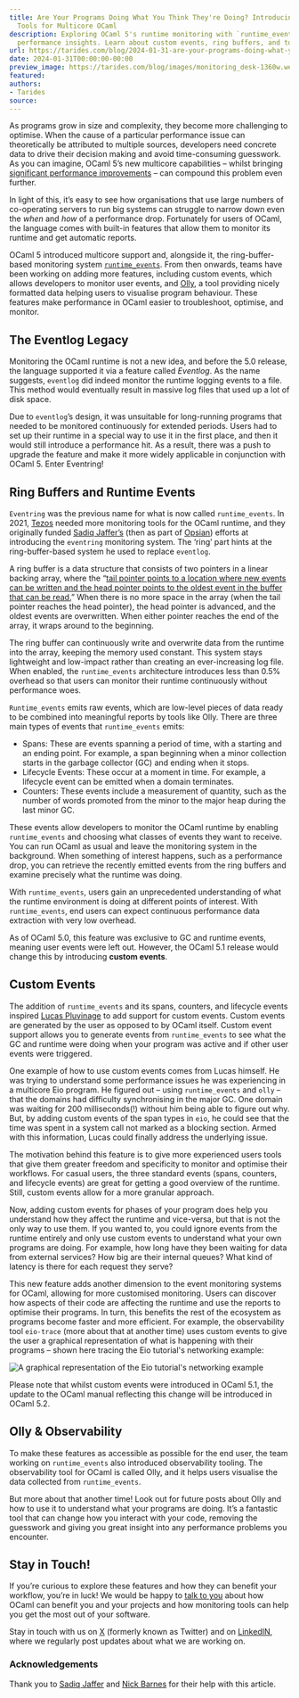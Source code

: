 ```yaml
---
title: Are Your Programs Doing What You Think They're Doing? Introducing Monitoring
  Tools for Multicore OCaml
description: Exploring OCaml 5's runtime monitoring with `runtime_events` for efficient
  performance insights. Learn about custom events, ring buffers, and tools like Olly.
url: https://tarides.com/blog/2024-01-31-are-your-programs-doing-what-you-think-they-re-doing-introducing-monitoring-tools-for-multicore-ocaml
date: 2024-01-31T00:00:00-00:00
preview_image: https://tarides.com/blog/images/monitoring_desk-1360w.webp
featured:
authors:
- Tarides
source:
---
```


<p>As programs grow in size and complexity, they become more challenging to optimise. When the cause of a particular performance issue can theoretically be attributed to multiple sources, developers need concrete data to drive their decision making and avoid time-consuming guesswork. As you can imagine, OCaml 5&rsquo;s new multicore capabilities &ndash; whilst bringing <a href="https://tarides.com/blog/2023-07-07-making-ocaml-5-succeed-for-developers-and-organisations/">significant performance improvements</a> &ndash; can compound this problem even further.</p>
<p>In light of this, it&rsquo;s easy to see how organisations that use large numbers of co-operating servers to run big systems can struggle to narrow down even the <em>when</em> and <em>how</em> of a performance drop. Fortunately for users of OCaml, the language comes with built-in features that allow them to monitor its runtime and get automatic reports.</p>
<p>OCaml 5 introduced multicore support and, alongside it, the ring-buffer-based monitoring system <a href="https://v2.ocaml.org/releases/5.0/api/Runtime_events.html"><code>runtime_events</code></a>. From then onwards, teams have been working on adding more features, including custom events, which allows developers to monitor user events, and <a href="https://github.com/tarides/runtime_events_tools">Olly</a>, a tool providing nicely formatted data helping users to visualise program behaviour. These features make performance in OCaml easier to troubleshoot, optimise, and monitor.</p>
<h2>The Eventlog Legacy</h2>
<p>Monitoring the OCaml runtime is not a new idea, and before the 5.0 release, the language supported it via a feature called <em>Eventlog</em>. As the name suggests, <code>eventlog</code> did indeed monitor the runtime logging events to a file. This method would eventually result in massive log files that used up a lot of disk space.</p>
<p>Due to <code>eventlog</code>&rsquo;s design, it was unsuitable for long-running programs that needed to be monitored continuously for extended periods. Users had to set up their runtime in a special way to use it in the first place, and then it would still introduce a performance hit. As a result, there was a push to upgrade the feature and make it more widely applicable in conjunction with OCaml 5. Enter Eventring!</p>
<h2>Ring Buffers and Runtime Events</h2>
<p><code>Eventring</code> was the previous name for what is now called <code>runtime_events</code>. In 2021, <a href="https://tezos.com/">Tezos</a> needed more monitoring tools for the OCaml runtime, and they originally funded <a href="https://github.com/sadiqj">Sadiq Jaffer&rsquo;s</a> (then as part of <a href="https://www.opsian.com/blog/">Opsian</a>) efforts at introducing the <code>eventring</code> monitoring system. The &lsquo;ring&rsquo; part hints at the ring-buffer-based system he used to replace <code>eventlog</code>.</p>
<p>A ring buffer is a data structure that consists of two pointers in a linear backing array, where the &ldquo;<a href="https://v2.ocaml.org/manual/runtime-tracing.html">tail pointer points to a location where new events can be written and the head pointer points to the oldest event in the buffer that can be read.</a>&rdquo; When there is no more space in the array (when the tail pointer reaches the head pointer), the head pointer is advanced, and the oldest events are overwritten. When either pointer reaches the end of the array, it wraps around to the beginning.</p>
<p>The ring buffer can continuously write and overwrite data from the runtime into the array, keeping the memory used constant. This system stays lightweight and low-impact rather than creating an ever-increasing log file. When enabled, the <code>runtime_events</code> architecture introduces less than 0.5% overhead so that users can monitor their runtime continuously without performance woes.</p>
<p><code>Runtime_events</code> emits raw events, which are low-level pieces of data ready to be combined into meaningful reports by tools like Olly. There are three main types of events that <code>runtime_events</code> emits:</p>
<ul>
<li>Spans: These are events spanning a period of time, with a starting and an ending point. For example, a span beginning when a minor collection starts in the garbage collector (GC) and ending when it stops.</li>
<li>Lifecycle Events: These occur at a moment in time. For example, a lifecycle event can be emitted when a domain terminates.</li>
<li>Counters: These events include a measurement of quantity, such as the number of words promoted from the minor to the major heap during the last minor GC.</li>
</ul>
<p>These events allow developers to monitor the OCaml runtime by enabling <code>runtime_events</code> and choosing what classes of events they want to receive. You can run OCaml as usual and leave the monitoring system in the background. When something of interest happens, such as a performance drop, you can retrieve the recently emitted events from the ring buffers and examine precisely what the runtime was doing.</p>
<p>With <code>runtime_events</code>, users gain an unprecedented understanding of what the runtime environment is doing at different points of interest. With <code>runtime_events</code>, end users can expect continuous performance data extraction with very low overhead.</p>
<p>As of OCaml 5.0, this feature was exclusive to GC and runtime events, meaning user events were left out. However, the OCaml 5.1 release would change this by introducing <strong>custom events</strong>.</p>
<h2>Custom Events</h2>
<p>The addition of <code>runtime_events</code> and its spans, counters, and lifecycle events inspired <a href="https://www.lortex.org/">Lucas Pluvinage</a> to add support for custom events. Custom events are generated by the user as opposed to by OCaml itself. Custom event support allows you to generate events from <code>runtime_events</code> to see what the GC and runtime were doing when your program was active and if other user events were triggered.</p>
<p>One example of how to use custom events comes from Lucas himself. He was trying to understand some performance issues he was experiencing in a multicore Eio program. He figured out &ndash; using <code>runtime_events</code> and <code>olly</code> &ndash; that the domains had difficulty synchronising in the major GC. One domain was waiting for 200 milliseconds(!) without him being able to figure out why. But, by adding custom events of the span types in <code>eio</code>, he could see that the time was spent in a system call not marked as a blocking section. Armed with this information, Lucas could finally address the underlying issue.</p>
<p>The motivation behind this feature is to give more experienced users tools that give them greater freedom and specificity to monitor and optimise their workflows. For casual users, the three standard events (spans, counters, and lifecycle events) are great for getting a good overview of the runtime. Still, custom events allow for a more granular approach.</p>
<p>Now, adding custom events for phases of your program does help you understand how they affect the runtime and vice-versa, but that is not the only way to use them. If you wanted to, you could ignore events from the runtime entirely and only use custom events to understand what your own programs are doing. For example, how long have they been waiting for data from external services? How big are their internal queues? What kind of latency is there for each request they serve?</p>
<p>This new feature adds another dimension to the event monitoring systems for OCaml, allowing for more customised monitoring. Users can discover how aspects of their code are affecting the runtime and use the reports to optimise their programs. In turn, this benefits the rest of the ecosystem as programs become faster and more efficient. For example, the observability tool <code>eio-trace</code> (more about that at another time) uses custom events to give the user a graphical representation of what is happening with their programs &ndash; shown here tracing the Eio tutorial's networking example:</p>
<p><img src="https://tarides.com/blog/images/eio_trace-1360w~hmKPWgmBDoVOjc6OkHKvVQ.webp" sizes="(min-width: 1360px) 1360px, (min-width: 680px) 680px, 100vw" srcset="/blog/images/eio_trace-170w~pAJnWVKLqj_EdofXzL5PAw.webp 170w, /blog/images/eio_trace-340w~VMc5ReCNFkg9XDECPnk95g.webp 340w, /blog/images/eio_trace-680w~Lz_m3OYfpWG4qo16qkmUKQ.webp 680w, /blog/images/eio_trace-1360w~hmKPWgmBDoVOjc6OkHKvVQ.webp 1360w" alt="A graphical representation of the Eio tutorial's networking example"/></p>
<p>Please note that whilst custom events were introduced in OCaml 5.1, the update to the OCaml manual reflecting this change will be introduced in OCaml 5.2.</p>
<h2>Olly &amp; Observability</h2>
<p>To make these features as accessible as possible for the end user, the team working on <code>runtime_events</code> also introduced observability tooling. The observability tool for OCaml is called Olly, and it helps users visualise the data collected from <code>runtime_events</code>.</p>
<p>But more about that another time! Look out for future posts about Olly and how to use it to understand what your programs are doing. It&rsquo;s a fantastic tool that can change how you interact with your code, removing the guesswork and giving you great insight into any performance problems you encounter.</p>
<h2>Stay in Touch!</h2>
<p>If you&rsquo;re curious to explore these features and how they can benefit your workflow, you&rsquo;re in luck! We would be happy to <a href="https://tarides.com/contact/">talk to you</a> about how OCaml can benefit you and your projects and how monitoring tools can help you get the most out of your software.</p>
<p>Stay in touch with us on <a href="https://twitter.com/tarides_">X</a> (formerly known as Twitter) and on <a href="https://www.linkedin.com/company/tarides">LinkedIN</a>, where we regularly post updates about what we are working on.</p>
<h3>Acknowledgements</h3>
<p>Thank you to <a href="https://github.com/sadiqj">Sadiq Jaffer</a> and <a href="https://github.com/NickBarnes">Nick Barnes</a> for their help with this article.</p>

